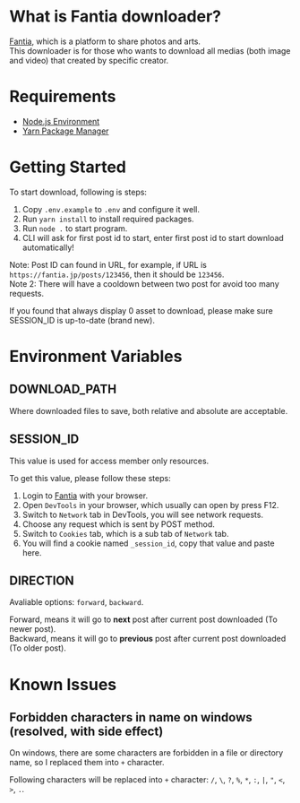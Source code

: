 # What is Fantia downloader?
[Fantia](https://fantia.jp), which is a platform to share photos and arts.  
This downloader is for those who wants to download all medias (both image and video) that created by specific creator.

# Requirements
- [Node.js Environment](https://nodejs.org)
- [Yarn Package Manager](https://classic.yarnpkg.com/en/docs/install/)

# Getting Started
To start download, following is steps:
1. Copy `.env.example` to `.env` and configure it well.
2. Run `yarn install` to install required packages.
3. Run `node .` to start program.
4. CLI will ask for first post id to start, enter first post id to start download automatically!

Note: Post ID can found in URL, for example, if URL is `https://fantia.jp/posts/123456`, then it should be `123456`.  
Note 2: There will have a cooldown between two post for avoid too many requests.

If you found that always display 0 asset to download, please make sure SESSION_ID is up-to-date (brand new).

# Environment Variables
## DOWNLOAD_PATH
Where downloaded files to save, both relative and absolute are acceptable.

## SESSION_ID
This value is used for access member only resources.

To get this value, please follow these steps:
1. Login to [Fantia](https://fantia.jp) with your browser.
2. Open `DevTools` in your browser, which usually can open by press F12.
3. Switch to `Network` tab in DevTools, you will see network requests.
4. Choose any request which is sent by POST method.
5. Switch to `Cookies` tab, which is a sub tab of `Network` tab.
6. You will find a cookie named `_session_id`, copy that value and paste here.

## DIRECTION
Avaliable options: `forward`, `backward`.

Forward, means it will go to **next** post after current post downloaded (To newer post).  
Backward, means it will go to **previous** post after current post downloaded (To older post).

# Known Issues

## Forbidden characters in name on windows (resolved, with side effect)

On windows, there are some characters are forbidden in a file or directory name, so I replaced them into `+` character.

Following characters will be replaced into `+` character: `/`, `\`, `?`, `%`, `*`, `:`, `|`, `"`, `<`, `>`, `.`.

